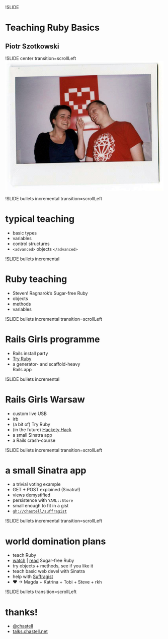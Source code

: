 !SLIDE
# Teaching Ruby Basics
## Piotr Szotkowski

!SLIDE center transition=scrollLeft
![Rails Girls](rg.jpg)

!SLIDE bullets incremental transition=scrollLeft
# typical teaching
* basic types
* variables
* control structures
* `<advanced>` objects `</advanced>`

!SLIDE bullets incremental
# Ruby teaching
* Steven! Ragnarök’s Sugar-free Ruby
* objects
* methods
* variables

!SLIDE bullets incremental transition=scrollLeft
# Rails Girls programme
* Rails install party
* [Try Ruby](http://tryruby.org)
* a generator- and scaffold-heavy<br />Rails app

!SLIDE bullets incremental
# Rails Girls Warsaw
* custom live USB
* irb
* (a bit of) Try Ruby
* (in the future) [Hackety Hack](http://hackety.com)
* a small Sinatra app
* a Rails crash-course

!SLIDE bullets incremental transition=scrollLeft
# a small Sinatra app
* a trivial voting example
* GET + POST explained (Sinatra!)
* views demystified
* persistence with `YAML::Store`
* small enough to fit in a gist
* [`gh://chastell/suffragist`](https://github.com/chastell/suffragist)

!SLIDE bullets incremental transition=scrollLeft
# world domination plans
* teach Ruby
* [watch](https://www.youtube.com/watch?v=SNbBC2pSiVw) | [read](https://speakerdeck.com/nuclearsandwich/sugar-free-ruby) Sugar-free Ruby
* try objects + methods, see if you like it
* teach basic web devel with Sinatra
* help with [Suffragist](https://github.com/chastell/suffragist)
* ♥ → Magda + Katrina + Tobi + Steve + rkh

!SLIDE bullets transition=scrollLeft
# thanks!
* [@chastell](http://chastell.net)
* [talks.chastell.net](http://talks.chastell.net)
